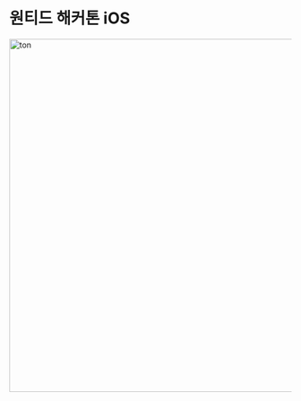 # 원티드 해커톤 iOS


<img width="631" alt="ton" src="https://user-images.githubusercontent.com/73548875/146652384-1f9925b6-9a43-48b8-8c67-2d97f22becee.png">
